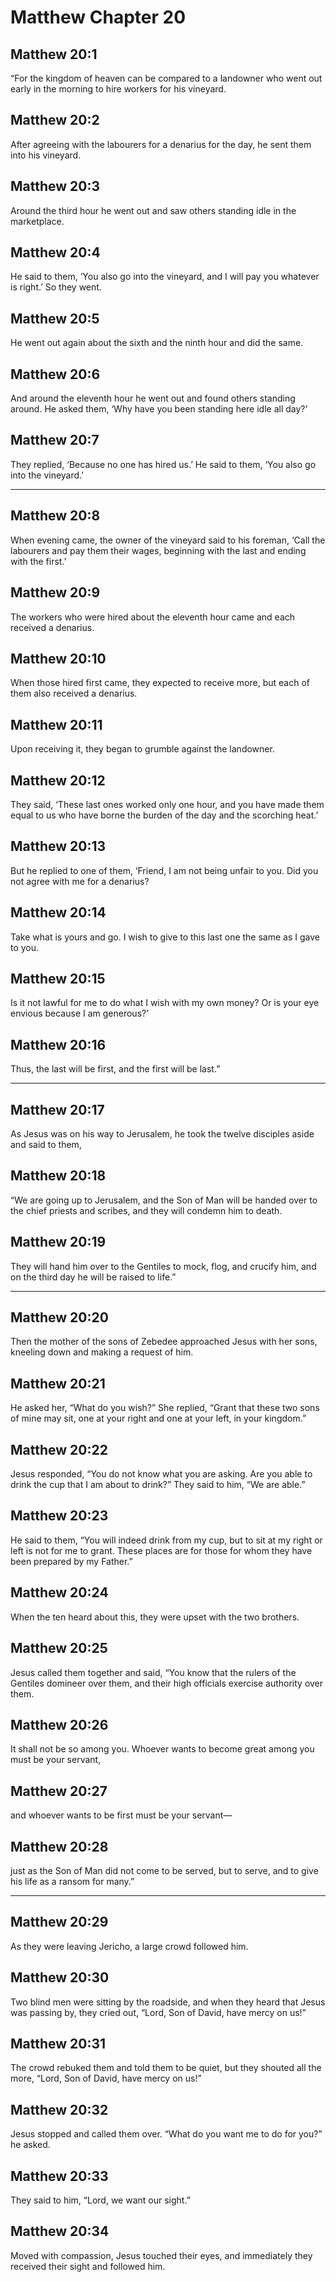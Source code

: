 # Matthew Chapter 20

## Matthew 20:1

“For the kingdom of heaven can be compared to a landowner who went out early in the morning to hire workers for his vineyard.

## Matthew 20:2

After agreeing with the labourers for a denarius for the day, he sent them into his vineyard.

## Matthew 20:3

Around the third hour he went out and saw others standing idle in the marketplace.

## Matthew 20:4

He said to them, ‘You also go into the vineyard, and I will pay you whatever is right.’ So they went.

## Matthew 20:5

He went out again about the sixth and the ninth hour and did the same.

## Matthew 20:6

And around the eleventh hour he went out and found others standing around. He asked them, ‘Why have you been standing here idle all day?’

## Matthew 20:7

They replied, ‘Because no one has hired us.’ He said to them, ‘You also go into the vineyard.’

---

## Matthew 20:8

When evening came, the owner of the vineyard said to his foreman, ‘Call the labourers and pay them their wages, beginning with the last and ending with the first.’

## Matthew 20:9

The workers who were hired about the eleventh hour came and each received a denarius.

## Matthew 20:10

When those hired first came, they expected to receive more, but each of them also received a denarius.

## Matthew 20:11

Upon receiving it, they began to grumble against the landowner.

## Matthew 20:12

They said, ‘These last ones worked only one hour, and you have made them equal to us who have borne the burden of the day and the scorching heat.’

## Matthew 20:13

But he replied to one of them, ‘Friend, I am not being unfair to you. Did you not agree with me for a denarius?

## Matthew 20:14

Take what is yours and go. I wish to give to this last one the same as I gave to you.

## Matthew 20:15

Is it not lawful for me to do what I wish with my own money? Or is your eye envious because I am generous?’

## Matthew 20:16

Thus, the last will be first, and the first will be last.”

---

## Matthew 20:17

As Jesus was on his way to Jerusalem, he took the twelve disciples aside and said to them,

## Matthew 20:18

“We are going up to Jerusalem, and the Son of Man will be handed over to the chief priests and scribes, and they will condemn him to death.

## Matthew 20:19

They will hand him over to the Gentiles to mock, flog, and crucify him, and on the third day he will be raised to life.”

---

## Matthew 20:20

Then the mother of the sons of Zebedee approached Jesus with her sons, kneeling down and making a request of him.

## Matthew 20:21

He asked her, “What do you wish?” She replied, “Grant that these two sons of mine may sit, one at your right and one at your left, in your kingdom.”

## Matthew 20:22

Jesus responded, “You do not know what you are asking. Are you able to drink the cup that I am about to drink?” They said to him, “We are able.”

## Matthew 20:23

He said to them, “You will indeed drink from my cup, but to sit at my right or left is not for me to grant. These places are for those for whom they have been prepared by my Father.”

## Matthew 20:24

When the ten heard about this, they were upset with the two brothers.

## Matthew 20:25

Jesus called them together and said, “You know that the rulers of the Gentiles domineer over them, and their high officials exercise authority over them.

## Matthew 20:26

It shall not be so among you. Whoever wants to become great among you must be your servant,

## Matthew 20:27

and whoever wants to be first must be your servant—

## Matthew 20:28

just as the Son of Man did not come to be served, but to serve, and to give his life as a ransom for many.”

---

## Matthew 20:29

As they were leaving Jericho, a large crowd followed him.

## Matthew 20:30

Two blind men were sitting by the roadside, and when they heard that Jesus was passing by, they cried out, “Lord, Son of David, have mercy on us!”

## Matthew 20:31

The crowd rebuked them and told them to be quiet, but they shouted all the more, “Lord, Son of David, have mercy on us!”

## Matthew 20:32

Jesus stopped and called them over. “What do you want me to do for you?” he asked.

## Matthew 20:33

They said to him, “Lord, we want our sight.”

## Matthew 20:34

Moved with compassion, Jesus touched their eyes, and immediately they received their sight and followed him.
